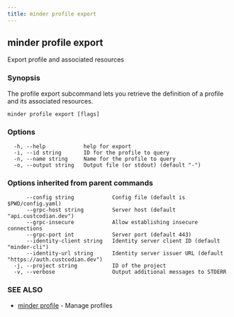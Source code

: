 ```yaml
---
title: minder profile export
---
```

## minder profile export

Export profile and associated resources

### Synopsis

The profile export subcommand lets you retrieve the definition of a profile and its associated resources.

```
minder profile export [flags]
```

### Options

```
  -h, --help            help for export
  -i, --id string       ID for the profile to query
  -n, --name string     Name for the profile to query
  -o, --output string   Output file (or stdout) (default "-")
```

### Options inherited from parent commands

```
      --config string            Config file (default is $PWD/config.yaml)
      --grpc-host string         Server host (default "api.custcodian.dev")
      --grpc-insecure            Allow establishing insecure connections
      --grpc-port int            Server port (default 443)
      --identity-client string   Identity server client ID (default "minder-cli")
      --identity-url string      Identity server issuer URL (default "https://auth.custcodian.dev")
  -j, --project string           ID of the project
  -v, --verbose                  Output additional messages to STDERR
```

### SEE ALSO

* [minder profile](minder_profile.md)	 - Manage profiles

